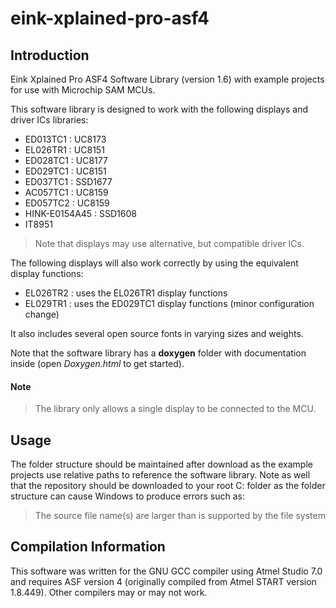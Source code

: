 # eink-xplained-pro-asf4

## Introduction

Eink Xplained Pro ASF4 Software Library (version 1.6) with example projects for use with Microchip SAM MCUs.

This software library is designed to work with the following displays and driver ICs libraries:

- ED013TC1 : UC8173
- EL026TR1 : UC8151
- ED028TC1 : UC8177
- ED029TC1 : UC8151
- ED037TC1 : SSD1677
- AC057TC1 : UC8159
- ED057TC2 : UC8159
- HINK-E0154A45 : SSD1608
- IT8951

> Note that displays may use alternative, but compatible driver ICs.

The following displays will also work correctly by using the equivalent display functions:
- EL026TR2 : uses the EL026TR1 display functions
- EL029TR1 : uses the ED029TC1 display functions (minor configuration change)

It also includes several open source fonts in varying sizes and weights.

Note that the software library has a **doxygen** folder with documentation inside (open *Doxygen.html* to get started).

#### Note
> The library only allows a single display to be connected to the MCU.

## Usage 

The folder structure should be maintained after download as the example projects use relative paths to reference the software library. Note as well that the repository should be downloaded to your root C: folder as the folder structure can cause Windows to produce errors such as:
> The source file name(s) are larger than is supported by the file system

## Compilation Information

This software was written for the GNU GCC compiler using Atmel Studio 7.0 and requires ASF version 4 (originally compiled from Atmel START version 1.8.449). Other compilers may or may not work.
